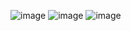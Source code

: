 ![image](https://github.com/daustinn/firebase-auth-kotlin/assets/57356474/802b9ba8-3c25-42c3-b3f3-275db5531a20)
![image](https://github.com/daustinn/firebase-auth-kotlin/assets/57356474/71c7d1e0-558a-4367-bc15-491c4712130f)
![image](https://github.com/daustinn/firebase-auth-kotlin/assets/57356474/e05f8e5a-161a-4461-ab8d-e95f482b077c)
